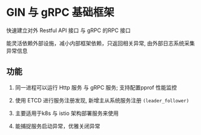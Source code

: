 # GIN 与 gRPC 基础框架

快速建立对外 Restful API 接口 与 gRPC 的RPC 接口

能灵活依赖外部设施，减小内部框架依赖，只返回相关异常, 由外部日志系统采集异常信息

## 功能

1. 同一进程可以运行 Http 服务 与 gRPC 服务; 支持配置pprof 性能监控

2. 使用 ETCD 进行服务注册发现, 新增主从系统服务注册 `(leader_follower)`

3. 主要适用于k8s 与 istio 架构部署服务来使用

4. 能捕捉服务启动异常，优雅关闭异常
